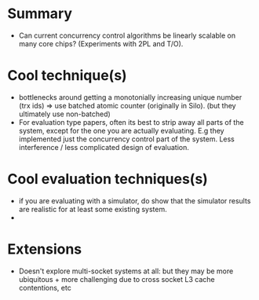 # Summary
- Can current concurrency control algorithms be linearly scalable on many core chips? (Experiments with 2PL and T/O).

# Cool technique(s)
- bottlenecks around getting a monotonially increasing unique number (trx ids) => use batched atomic counter (originally in Silo). (but they ultimately use non-batched)
- For evaluation type papers, often its best to strip away all parts of the system, except for the one you are actually evaluating. E.g they implemented
just the concurrency control part of the system. Less interference / less complicated design of evaluation.

# Cool evaluation techniques(s)
- if you are evaluating with a simulator, do show that the simulator results are realistic for at least some existing system.
- 

# Extensions
- Doesn't explore multi-socket systems at all: but they may be more ubiquitous + more challenging due to cross socket L3 cache contentions, etc
